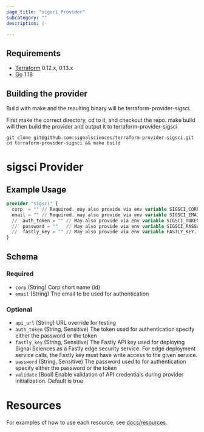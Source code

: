 ```yaml
---
page_title: "sigsci Provider"
subcategory: ""
description: |-

---
```


## Requirements
* [Terraform](https://www.terraform.io/downloads.html) 0.12.x, 0.13.x
* [Go](https://golang.org/doc/install) 1.18

## Building the provider
Build with make and the resulting binary will be terraform-provider-sigsci.

First make the correct directory, cd to it, and checkout the repo.  make build will then build the provider and output it to terraform-provider-sigsci
```shell script
git clone git@github.com:signalsciences/terraform-provider-sigsci.git
cd terraform-provider-sigsci && make build
```

# sigsci Provider



## Example Usage

```terraform
provider "sigsci" {
  corp  = "" // Required. may also provide via env variable SIGSCI_CORP
  email = "" // Required. may also provide via env variable SIGSCI_EMAIL
  //  auth_token = "" // May also provide via env variable SIGSCI_TOKEN
  //  password = ""   // May also provide via env variable SIGSCI_PASSWORD
  //  fastly_key = "" // May also provide via env variable FASTLY_KEY. Required for Edge Deployments functionality.
}
```

## Schema

### Required
- `corp` (String) Corp short name (id)
- `email` (String) The email to be used for authentication

### Optional

- `api_url` (String) URL override for testing
- `auth_token` (String, Sensitive) The token used for authentication specify either the password or the token
- `fastly_key` (String, Sensitive) The Fastly API key used for deploying Signal Sciences as a Fastly edge security service. For edge deployment service       calls, the Fastly key must have write access to the given service.
- `password` (String, Sensitive) The password used to for authentication specify either the password or the token
- `validate` (Bool) Enable validation of API credentials during provider initialization. Default is true

# Resources

For examples of how to use each resource, see [docs/resources](./resources).
